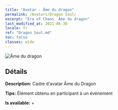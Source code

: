 ```yaml
---
title: "Avatar - Âme du dragon"
permalink: /Avatars/Dragon Soul/
excerpt: "Era of Chaos  Âme du dragon"
last_modified_at: 2021-06-30
locale: fr
ref: "Dragon Soul.md"
toc: false
classes: wide
---
```

 ![Âme du dragon](/images/a/avatarFrame_52.png)

## Détails

 **Description:** Cadre d'avatar Âme du Dragon 

 **Tips:** Élément obtenu en participant à un événement 

 **Is available:**  + 

